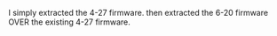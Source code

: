 I simply extracted the 4-27 firmware. then extracted the 6-20 firmware OVER the existing 4-27 firmware.
